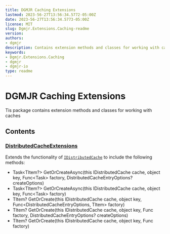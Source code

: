 ```yaml
---
title: DGMJR Caching Extensions
lastmod: 2023-56-27T13:56:34.5772-05:00Z
date: 2023-56-27T13:56:34.5773-05:00Z
license: MIT
slug: Dgmjr.Extensions.Caching-readme
version:
authors:
- dgmjr
description: Contains extension methods and classes for working with caches
keywords:
- Dgmjr.Extensions.Caching
- dgmjr
- dgmjr-io
type: readme
---
```


# DGMJR Caching Extensions
Tis package contains extension methods and classes for working with caches

## Contents

### [DistributedCacheExtensions](https://github.com/dgmjr-io/Dgmjr.System.Extensions/blob/main/Caching/DistributedCacheExtensions.cs)

Extends the functionality of [`IDistributedCache`](https://docs.microsoft.com/en-us/dotnet/api/microsoft.extensions.caching.distributed.idistributedcache?view=dotnet-plat-ext-8.0) to include the following methods:

- Task<TItem?> GetOrCreateAsync<TItem>(this IDistributedCache cache, object key, Func<Task<TItem>> factory, DistributedCacheEntryOptions? createOptions)
- Task<TItem?> GetOrCreateAsync<TItem>(this IDistributedCache cache, object key, Func<Task<TItem>> factory)
- TItem? GetOrCreate<TItem>(this IDistributedCache cache, object key, Func<DistributedCacheEntryOptions, TItem> factory)
- TItem? GetOrCreate<TItem>(this IDistributedCache cache, object key, Func<TItem> factory, DistributedCacheEntryOptions? createOptions)
- TItem? GetOrCreate<TItem>(this IDistributedCache cache, object key, Func<TItem> factory)
